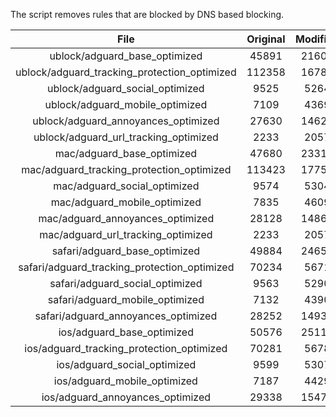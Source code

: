 The script removes rules that are blocked by DNS based blocking.


| File | Original | Modified |
|:----:|:-----:|:-----:|
| ublock/adguard_base_optimized | 45891 | 21602 |
| ublock/adguard_tracking_protection_optimized | 112358 | 16784 |
| ublock/adguard_social_optimized | 9525 | 5264 |
| ublock/adguard_mobile_optimized | 7109 | 4369 |
| ublock/adguard_annoyances_optimized | 27630 | 14622 |
| ublock/adguard_url_tracking_optimized | 2233 | 2057 |
| mac/adguard_base_optimized | 47680 | 23315 |
| mac/adguard_tracking_protection_optimized | 113423 | 17750 |
| mac/adguard_social_optimized | 9574 | 5304 |
| mac/adguard_mobile_optimized | 7835 | 4609 |
| mac/adguard_annoyances_optimized | 28128 | 14863 |
| mac/adguard_url_tracking_optimized | 2233 | 2057 |
| safari/adguard_base_optimized | 49884 | 24656 |
| safari/adguard_tracking_protection_optimized | 70234 | 5671 |
| safari/adguard_social_optimized | 9563 | 5290 |
| safari/adguard_mobile_optimized | 7132 | 4390 |
| safari/adguard_annoyances_optimized | 28252 | 14936 |
| ios/adguard_base_optimized | 50576 | 25119 |
| ios/adguard_tracking_protection_optimized | 70281 | 5678 |
| ios/adguard_social_optimized | 9599 | 5307 |
| ios/adguard_mobile_optimized | 7187 | 4429 |
| ios/adguard_annoyances_optimized | 29338 | 15470 |